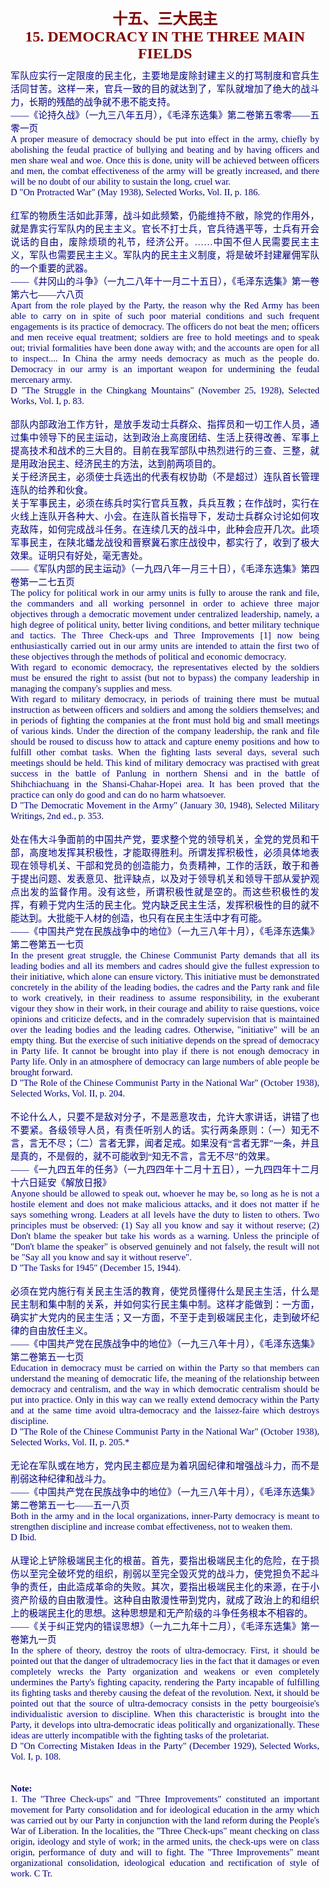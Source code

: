 <td>&#13;
			<p align="center" style="margin: 10px 5px"><b>&#13;
			<font size="5" color="#800000">十五、三大民主<br/>&#13;
			<font face="Times New Roman">15. DEMOCRACY IN THE THREE MAIN FIELDS</font></font></b></p></td>&#13;
			

<td>&#13;
			<p align="justify" style="margin: 10px 5px">&#13;
			<font color="#000080" face="Times New Roman">&#13;
			<span style="font-size: 11pt">&#13;
			军队应实行一定限度的民主化，主要地是废除封建主义的打骂制度和官兵生活同甘苦。这样一来，官兵一致的目的就达到了，军队就增加了绝大的战斗力，长期的残酷的战争就不患不能支持。<br/>&#13;
			――《论持久战》（一九三八年五月），《毛泽东选集》第二卷第五零零――五零一页<br/>&#13;
			A proper measure of democracy should be put into effect in the army, &#13;
			chiefly by abolishing the feudal practice of bullying and beating &#13;
			and by having officers and men share weal and woe. Once this is &#13;
			done, unity will be achieved between officers and men, the combat &#13;
			effectiveness of the army will be greatly increased, and there will &#13;
			be no doubt of our ability to sustain the long, cruel war.<br/>&#13;
			D "On Protracted War" (May 1938), Selected Works, Vol. II, p. 186.<br/>&#13;
			<br/>&#13;
			红军的物质生活如此菲薄，战斗如此频繁，仍能维持不敝，除党的作用外，就是靠实行军队内的民主主义。官长不打士兵，官兵待遇平等，士兵有开会说话的自由，废除烦琐的礼节，经济公开。……中国不但人民需要民主主义，军队也需要民主主义。军队内的民主主义制度，将是破坏封建雇佣军队的一个重要的武器。<br/>&#13;
			――《井冈山的斗争》（一九二八年十一月二十五日），《毛泽东选集》第一卷第六七――六八页<br/>&#13;
			Apart from the role played by the Party, the reason why the Red Army &#13;
			has been able to carry on in spite of such poor material conditions &#13;
			and such frequent engagements is its practice of democracy. The &#13;
			officers do not beat the men; officers and men receive equal &#13;
			treatment; soldiers are free to hold meetings and to speak out; &#13;
			trivial formalities have been done away with; and the accounts are &#13;
			open for all to inspect.... In China the army needs democracy as &#13;
			much as the people do. Democracy in our army is an important weapon &#13;
			for undermining the feudal mercenary army.<br/>&#13;
			D "The Struggle in the Chingkang Mountains" (November 25, 1928), &#13;
			Selected Works, Vol. I, p. 83.<br/>&#13;
			<br/>&#13;
			部队内部政治工作方针，是放手发动士兵群众、指挥员和一切工作人员，通过集中领导下的民主运动，达到政治上高度团结、生活上获得改善、军事上提高技术和战术的三大目的。目前在我军部队中热烈进行的三查、三整，就是用政治民主、经济民主的方法，达到前两项目的。<br/>&#13;
			关于经济民主，必须使士兵选出的代表有权协助（不是超过）连队首长管理连队的给养和伙食。<br/>&#13;
			关于军事民主，必须在练兵时实行官兵互教，兵兵互教；在作战时，实行在火线上连队开各种大、小会。在连队首长指导下，发动士兵群众讨论如何攻克敌阵，如何完成战斗任务。在连续几天的战斗中，此种会应开几次。此项军事民主，在陕北蟠龙战役和晋察冀石家庄战役中，都实行了，收到了极大效果。证明只有好处，毫无害处。<br/>&#13;
			――《军队内部的民主运动》（一九四八年一月三十日），《毛泽东选集》第四卷第一二七五页<br/>&#13;
			The policy for political work in our army units is fully to arouse &#13;
			the rank and file, the commanders and all working personnel in order &#13;
			to achieve three major objectives through a democratic movement &#13;
			under centralized leadership, namely, a high degree of political &#13;
			unity, better living conditions, and better military technique and &#13;
			tactics. The Three Check-ups and Three Improvements [1] now being &#13;
			enthusiastically carried out in our army units are intended to &#13;
			attain the first two of these objectives through the methods of &#13;
			political and economic democracy.<br/>&#13;
			With regard to economic democracy, the representatives elected by &#13;
			the soldiers must be ensured the right to assist (but not to bypass) &#13;
			the company leadership in managing the company's supplies and mess.<br/>&#13;
			With regard to military democracy, in periods of training there must &#13;
			be mutual instruction as between officers and soldiers and among the &#13;
			soldiers themselves; and in periods of fighting the companies at the &#13;
			front must hold big and small meetings of various kinds. Under the &#13;
			direction of the company leadership, the rank and file should be &#13;
			roused to discuss how to attack and capture enemy positions and how &#13;
			to fulfill other combat tasks. When the fighting lasts several days, &#13;
			several such meetings should be held. This kind of military &#13;
			democracy was practised with great success in the battle of Panlung &#13;
			in northern Shensi and in the battle of Shihchiachuang in the &#13;
			Shansi-Chahar-Hopei area. It has been proved that the practice can &#13;
			only do good and can do no harm whatsoever.<br/>&#13;
			D "The Democratic Movement in the Army" (January 30, 1948), Selected &#13;
			Military Writings, 2nd ed., p. 353.<br/>&#13;
			<br/>&#13;
			处在伟大斗争面前的中国共产党，要求整个党的领导机关，全党的党员和干部，高度地发挥其积极性，才能取得胜利。所谓发挥积极性，必须具体地表现在领导机关、干部和党员的创造能力，负责精神，工作的活跃，敢于和善于提出问题、发表意见、批评缺点，以及对于领导机关和领导干部从爱护观点出发的监督作用。没有这些，所谓积极性就是空的。而这些积极性的发挥，有赖于党内生活的民主化。党内缺乏民主生活，发挥积极性的目的就不能达到。大批能干人材的创造，也只有在民主生活中才有可能。<br/>&#13;
			――《中国共产党在民族战争中的地位》（一九三八年十月），《毛泽东选集》第二卷第五一七页<br/>&#13;
			In the present great struggle, the Chinese Communist Party demands &#13;
			that all its leading bodies and all its members and cadres should &#13;
			give the fullest expression to their initiative, which alone can &#13;
			ensure victory. This initiative must be demonstrated concretely in &#13;
			the ability of the leading bodies, the cadres and the Party rank and &#13;
			file to work creatively, in their readiness to assume &#13;
			responsibility, in the exuberant vigour they show in their work, in &#13;
			their courage and ability to raise questions, voice opinions and &#13;
			criticize defects, and in the comradely supervision that is &#13;
			maintained over the leading bodies and the leading cadres. &#13;
			Otherwise, "initiative" will be an empty thing. But the exercise of &#13;
			such initiative depends on the spread of democracy in Party life. It &#13;
			cannot be brought into play if there is not enough democracy in &#13;
			Party life. Only in an atmosphere of democracy can large numbers of &#13;
			able people be brought forward.<br/>&#13;
			D "The Role of the Chinese Communist Party in the National War" &#13;
			(October 1938), Selected Works, Vol. II, p. 204.<br/>&#13;
			<br/>&#13;
			不论什么人，只要不是敌对分子，不是恶意攻击，允许大家讲话，讲错了也不要紧。各级领导人员，有责任听别人的话。实行两条原则：（一）知无不言，言无不尽；（二）言者无罪，闻者足戒。如果没有“言者无罪”一条，并且是真的，不是假的，就不可能收到“知无不言，言无不尽”的效果。<br/>&#13;
			――《一九四五年的任务》（一九四四年十二月十五日），一九四四年十二月十六日延安《解放日报》<br/>&#13;
			Anyone should be allowed to speak out, whoever he may be, so long as &#13;
			he is not a hostile element and does not make malicious attacks, and &#13;
			it does not matter if he says something wrong. Leaders at all levels &#13;
			have the duty to listen to others. Two principles must be observed: &#13;
			(1) Say all you know and say it without reserve; (2) Don't blame the &#13;
			speaker but take his words as a warning. Unless the principle of &#13;
			"Don't blame the speaker" is observed genuinely and not falsely, the &#13;
			result will not be "Say all you know and say it without reserve".<br/>&#13;
			D "The Tasks for 1945" (December 15, 1944).<br/>&#13;
			<br/>&#13;
			必须在党内施行有关民主生活的教育，使党员懂得什么是民主生活，什么是民主制和集中制的关系，并如何实行民主集中制。这样才能做到：一方面，确实扩大党内的民主生活；又一方面，不至于走到极端民主化，走到破坏纪律的自由放任主义。<br/>&#13;
			――《中国共产党在民族战争中的地位》（一九三八年十月），《毛泽东选集》第二卷第五一七页<br/>&#13;
			Education in democracy must be carried on within the Party so that &#13;
			members can understand the meaning of democratic life, the meaning &#13;
			of the relationship between democracy and centralism, and the way in &#13;
			which democratic centralism should be put into practice. Only in &#13;
			this way can we really extend democracy within the Party and at the &#13;
			same time avoid ultra-democracy and the laissez-faire which destroys &#13;
			discipline.<br/>&#13;
			D "The Role of the Chinese Communist Party in the National War" &#13;
			(October 1938), Selected Works, Vol. II, p. 205.*<br/>&#13;
			<br/>&#13;
			无论在军队或在地方，党内民主都应是为着巩固纪律和增强战斗力，而不是削弱这种纪律和战斗力。<br/>&#13;
			――《中国共产党在民族战争中的地位》（一九三八年十月），《毛泽东选集》第二卷第五一七――五一八页<br/>&#13;
			Both in the army and in the local organizations, inner-Party &#13;
			democracy is meant to strengthen discipline and increase combat &#13;
			effectiveness, not to weaken them.<br/>&#13;
			D Ibid. <br/>&#13;
			<br/>&#13;
			从理论上铲除极端民主化的根苗。首先，要指出极端民主化的危险，在于损伤以至完全破坏党的组织，削弱以至完全毁灭党的战斗力，使党担负不起斗争的责任，由此造成革命的失败。其次，要指出极端民主化的来源，在于小资产阶级的自由散漫性。这种自由散漫性带到党内，就成了政治上的和组织上的极端民主化的思想。这种思想是和无产阶级的斗争任务根本不相容的。<br/>&#13;
			――《关于纠正党内的错误思想》（一九二九年十二月），《毛泽东选集》第一卷第九一页<br/>&#13;
			In the sphere of theory, destroy the roots of ultra-democracy. &#13;
			First, it should be pointed out that the danger of ultrademocracy &#13;
			lies in the fact that it damages or even completely wrecks the &#13;
			Party organization and weakens or even completely undermines the &#13;
			Party's fighting capacity, rendering the Party incapable of &#13;
			fulfilling its fighting tasks and thereby causing the defeat of the &#13;
			revolution. Next, it should be pointed out that the source of &#13;
			ultra-democracy consists in the petty bourgeoisie's individualistic &#13;
			aversion to discipline. When this characteristic is brought into the &#13;
			Party, it develops into ultra-democratic ideas politically and &#13;
			organizationally. These ideas are utterly incompatible with the &#13;
			fighting tasks of the proletariat.<br/>&#13;
			D "On Correcting Mistaken Ideas in the Party" (December 1929), &#13;
			Selected Works, Vol. I, p. 108.<br/>&#13;
			<br/>&#13;
			<br/>&#13;
			<b>Note:</b><br/>&#13;
			1. The "Three Check-ups" and "Three Improvements" constituted an &#13;
			important movement for Party consolidation and for ideological &#13;
			education in the army which was carried out by our Party in &#13;
			conjunction with the land reform during the People's War of &#13;
			Liberation. In the localities, the "Three Check-ups" meant checking &#13;
			on class origin, ideology and style of work; in the armed units, the &#13;
			check-ups were on class origin, performance of duty and will to &#13;
			fight. The "Three Improvements" meant organizational consolidation, &#13;
			ideological education and rectification of style of work. </span>&#13;
			<span style="FONT-SIZE: 11pt">C Tr.</span></font></p></td>&#13;
		
